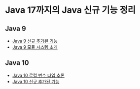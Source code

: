 # Java 17까지의 Java 신규 기능 정리
## Java 9
- [Java 9 신규 추가된 기능](https://github.com/libedi/new-features-up-to-java17/blob/main/java9/java9NewFeatures.md)
- [Java 9 모듈 시스템 소개](https://github.com/libedi/new-features-up-to-java17/blob/main/java9/java9ModuleSystem.md)
## Java 10
- [Java 10 로컬 변수 타입 추론](https://github.com/libedi/new-features-up-to-java17/blob/main/java10/java10LocalVariableTypeInference.md)
- [Java 10 신규 추가된 기능](https://github.com/libedi/new-features-up-to-java17/blob/main/java10/java10NewFeatures.md)
